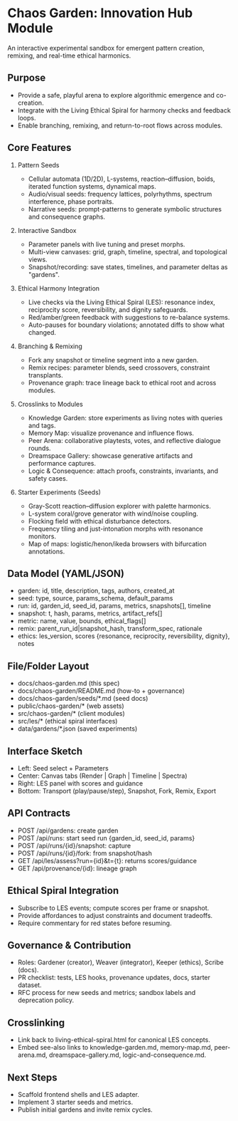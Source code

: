 # Chaos Garden: Innovation Hub Module

An interactive experimental sandbox for emergent pattern creation, remixing, and real-time ethical harmonics.

## Purpose
- Provide a safe, playful arena to explore algorithmic emergence and co-creation.
- Integrate with the Living Ethical Spiral for harmony checks and feedback loops.
- Enable branching, remixing, and return-to-root flows across modules.

## Core Features
1. Pattern Seeds
   - Cellular automata (1D/2D), L-systems, reaction–diffusion, boids, iterated function systems, dynamical maps.
   - Audio/visual seeds: frequency lattices, polyrhythms, spectrum interference, phase portraits.
   - Narrative seeds: prompt-patterns to generate symbolic structures and consequence graphs.

2. Interactive Sandbox
   - Parameter panels with live tuning and preset morphs.
   - Multi-view canvases: grid, graph, timeline, spectral, and topological views.
   - Snapshot/recording: save states, timelines, and parameter deltas as "gardens".

3. Ethical Harmony Integration
   - Live checks via the Living Ethical Spiral (LES): resonance index, reciprocity score, reversibility, and dignity safeguards.
   - Red/amber/green feedback with suggestions to re-balance systems.
   - Auto-pauses for boundary violations; annotated diffs to show what changed.

4. Branching & Remixing
   - Fork any snapshot or timeline segment into a new garden.
   - Remix recipes: parameter blends, seed crossovers, constraint transplants.
   - Provenance graph: trace lineage back to ethical root and across modules.

5. Crosslinks to Modules
   - Knowledge Garden: store experiments as living notes with queries and tags.
   - Memory Map: visualize provenance and influence flows.
   - Peer Arena: collaborative playtests, votes, and reflective dialogue rounds.
   - Dreamspace Gallery: showcase generative artifacts and performance captures.
   - Logic & Consequence: attach proofs, constraints, invariants, and safety cases.

6. Starter Experiments (Seeds)
   - Gray-Scott reaction–diffusion explorer with palette harmonics.
   - L-system coral/grove generator with wind/noise coupling.
   - Flocking field with ethical disturbance detectors.
   - Frequency tiling and just-intonation morphs with resonance monitors.
   - Map of maps: logistic/henon/ikeda browsers with bifurcation annotations.

## Data Model (YAML/JSON)
- garden: id, title, description, tags, authors, created_at
- seed: type, source, params_schema, default_params
- run: id, garden_id, seed_id, params, metrics, snapshots[], timeline
- snapshot: t, hash, params, metrics, artifact_refs[]
- metric: name, value, bounds, ethical_flags[]
- remix: parent_run_id|snapshot_hash, transform_spec, rationale
- ethics: les_version, scores {resonance, reciprocity, reversibility, dignity}, notes

## File/Folder Layout
- docs/chaos-garden.md (this spec)
- docs/chaos-garden/README.md (how-to + governance)
- docs/chaos-garden/seeds/*.md (seed docs)
- public/chaos-garden/* (web assets)
- src/chaos-garden/* (client modules)
- src/les/* (ethical spiral interfaces)
- data/gardens/*.json (saved experiments)

## Interface Sketch
- Left: Seed select + Parameters
- Center: Canvas tabs (Render | Graph | Timeline | Spectra)
- Right: LES panel with scores and guidance
- Bottom: Transport (play/pause/step), Snapshot, Fork, Remix, Export

## API Contracts
- POST /api/gardens: create garden
- POST /api/runs: start seed run {garden_id, seed_id, params}
- POST /api/runs/{id}/snapshot: capture
- POST /api/runs/{id}/fork: from snapshot/hash
- GET /api/les/assess?run={id}&t={t}: returns scores/guidance
- GET /api/provenance/{id}: lineage graph

## Ethical Spiral Integration
- Subscribe to LES events; compute scores per frame or snapshot.
- Provide affordances to adjust constraints and document tradeoffs.
- Require commentary for red states before resuming.

## Governance & Contribution
- Roles: Gardener (creator), Weaver (integrator), Keeper (ethics), Scribe (docs).
- PR checklist: tests, LES hooks, provenance updates, docs, starter dataset.
- RFC process for new seeds and metrics; sandbox labels and deprecation policy.

## Crosslinking
- Link back to living-ethical-spiral.html for canonical LES concepts.
- Embed see-also links to knowledge-garden.md, memory-map.md, peer-arena.md, dreamspace-gallery.md, logic-and-consequence.md.

## Next Steps
- Scaffold frontend shells and LES adapter.
- Implement 3 starter seeds and metrics.
- Publish initial gardens and invite remix cycles.
